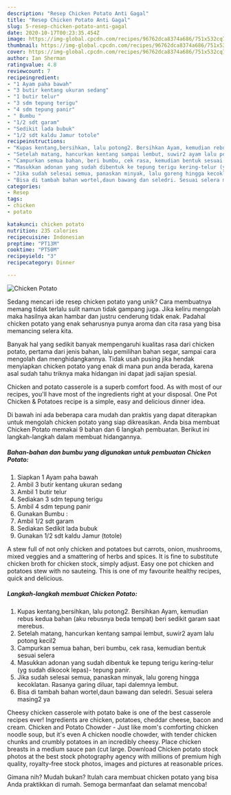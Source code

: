 ```yaml
---
description: "Resep Chicken Potato Anti Gagal"
title: "Resep Chicken Potato Anti Gagal"
slug: 5-resep-chicken-potato-anti-gagal
date: 2020-10-17T00:23:35.454Z
image: https://img-global.cpcdn.com/recipes/96762dca8374a686/751x532cq70/chicken-potato-foto-resep-utama.jpg
thumbnail: https://img-global.cpcdn.com/recipes/96762dca8374a686/751x532cq70/chicken-potato-foto-resep-utama.jpg
cover: https://img-global.cpcdn.com/recipes/96762dca8374a686/751x532cq70/chicken-potato-foto-resep-utama.jpg
author: Ian Sherman
ratingvalue: 4.8
reviewcount: 7
recipeingredient:
- "1 Ayam paha bawah"
- "3 butir kentang ukuran sedang"
- "1 butir telur"
- "3 sdm tepung terigu"
- "4 sdm tepung panir"
- " Bumbu "
- "1/2 sdt garam"
- "Sedikit lada bubuk"
- "1/2 sdt kaldu Jamur totole"
recipeinstructions:
- "Kupas kentang,bersihkan, lalu potong2. Bersihkan Ayam, kemudian rebus kedua bahan (aku rebusnya beda tempat) beri sedikit garam saat merebus."
- "Setelah matang, hancurkan kentang sampai lembut, suwir2 ayam lalu potong kecil2"
- "Campurkan semua bahan, beri bumbu, cek rasa, kemudian bentuk sesuai selera"
- "Masukkan adonan yang sudah dibentuk ke tepung terigu kering-telur (yg sudah dikocok lepas)- tepung panir."
- "Jika sudah selesai semua, panaskan minyak, lalu goreng hingga kecoklatan. Rasanya garing diluar, tapi dalemnya lembut."
- "Bisa di tambah bahan wortel,daun bawang dan seledri. Sesuai selera masing2 ya"
categories:
- Resep
tags:
- chicken
- potato

katakunci: chicken potato 
nutrition: 235 calories
recipecuisine: Indonesian
preptime: "PT13M"
cooktime: "PT50M"
recipeyield: "3"
recipecategory: Dinner

---
```



![Chicken Potato](https://img-global.cpcdn.com/recipes/96762dca8374a686/751x532cq70/chicken-potato-foto-resep-utama.jpg)

Sedang mencari ide resep chicken potato yang unik? Cara membuatnya memang tidak terlalu sulit namun tidak gampang juga. Jika keliru mengolah maka hasilnya akan hambar dan justru cenderung tidak enak. Padahal chicken potato yang enak seharusnya punya aroma dan cita rasa yang bisa memancing selera kita.

Banyak hal yang sedikit banyak mempengaruhi kualitas rasa dari chicken potato, pertama dari jenis bahan, lalu pemilihan bahan segar, sampai cara mengolah dan menghidangkannya. Tidak usah pusing jika hendak menyiapkan chicken potato yang enak di mana pun anda berada, karena asal sudah tahu triknya maka hidangan ini dapat jadi sajian spesial.

Chicken and potato casserole is a superb comfort food. As with most of our recipes, you&#39;ll have most of the ingredients right at your disposal. One Pot Chicken &amp; Potatoes recipe is a simple, easy and delicious dinner idea.


Di bawah ini ada beberapa cara mudah dan praktis yang dapat diterapkan untuk mengolah chicken potato yang siap dikreasikan. Anda bisa membuat Chicken Potato memakai 9 bahan dan 6 langkah pembuatan. Berikut ini langkah-langkah dalam membuat hidangannya.

<!--inarticleads1-->

##### Bahan-bahan dan bumbu yang digunakan untuk pembuatan Chicken Potato:

1. Siapkan 1 Ayam paha bawah
1. Ambil 3 butir kentang ukuran sedang
1. Ambil 1 butir telur
1. Sediakan 3 sdm tepung terigu
1. Ambil 4 sdm tepung panir
1. Gunakan  Bumbu :
1. Ambil 1/2 sdt garam
1. Sediakan Sedikit lada bubuk
1. Gunakan 1/2 sdt kaldu Jamur (totole)


A stew full of not only chicken and potatoes but carrots, onion, mushrooms, mixed veggies and a smattering of herbs and spices. It is fine to substitute chicken broth for chicken stock, simply adjust. Easy one pot chicken and potatoes stew with no sauteing. This is one of my favourite healthy recipes, quick and delicious. 

<!--inarticleads2-->

##### Langkah-langkah membuat Chicken Potato:

1. Kupas kentang,bersihkan, lalu potong2. Bersihkan Ayam, kemudian rebus kedua bahan (aku rebusnya beda tempat) beri sedikit garam saat merebus.
1. Setelah matang, hancurkan kentang sampai lembut, suwir2 ayam lalu potong kecil2
1. Campurkan semua bahan, beri bumbu, cek rasa, kemudian bentuk sesuai selera
1. Masukkan adonan yang sudah dibentuk ke tepung terigu kering-telur (yg sudah dikocok lepas)- tepung panir.
1. Jika sudah selesai semua, panaskan minyak, lalu goreng hingga kecoklatan. Rasanya garing diluar, tapi dalemnya lembut.
1. Bisa di tambah bahan wortel,daun bawang dan seledri. Sesuai selera masing2 ya


Cheesy chicken casserole with potato bake is one of the best casserole recipes ever! Ingredients are chicken, potatoes, cheddar cheese, bacon and cream. Chicken and Potato Chowder - Just like mom&#39;s comforting chicken noodle soup, but it&#39;s even A chicken noodle chowder, with tender chicken chunks and crumbly potatoes in an incredibly cheesy. Place chicken breasts in a medium sauce pan (cut large. Download Chicken potato stock photos at the best stock photography agency with millions of premium high quality, royalty-free stock photos, images and pictures at reasonable prices. 

Gimana nih? Mudah bukan? Itulah cara membuat chicken potato yang bisa Anda praktikkan di rumah. Semoga bermanfaat dan selamat mencoba!

